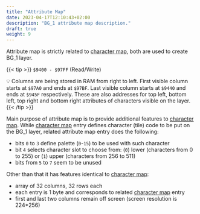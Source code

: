 ```yaml
---
title: "Attribute Map"
date: 2023-04-17T12:10:43+02:00
description: "BG_1 attribute map description."
draft: true
weight: 9
---
```


Attribute map is strictly related to [character map](../character_map/), both are used to create BG_1 layer.

<!--more-->

{{< tip >}}
`$9400 - $97FF` (Read/Write)

:bulb: Columns are being stored in RAM from right to left. First visible column starts at `$97A0` and ends at `$97BF`. Last visible column starts at `$9440` and ends at `$945F` respectively. These are also addresses for top left, bottom left, top right and bottom right attributes of characters visible on the layer.
{{< /tip >}}

Main purpose of attribute map is to provide additional features to [character map](../character_map/). While [character map](../character_map/) entry defines character (tile) code to be put on the BG_1 layer, related attribute map entry does the following:
- bits `0` to `3` define palette (`0`-`15`) to be used with such character
- bit `4` selects character slot to choose from: (`0`) lower (characters from 0 to 255) or (`1`) upper (characters from 256 to 511)
- bits from `5` to `7` seem to be unused

Other than that it has features identical to [character map](../character_map/):
- array of 32 columns, 32 rows each
- each entry is 1 byte and corresponds to related [character map](../character_map/) entry
- first and last two columns remain off screen (screen resolution is 224*256)
